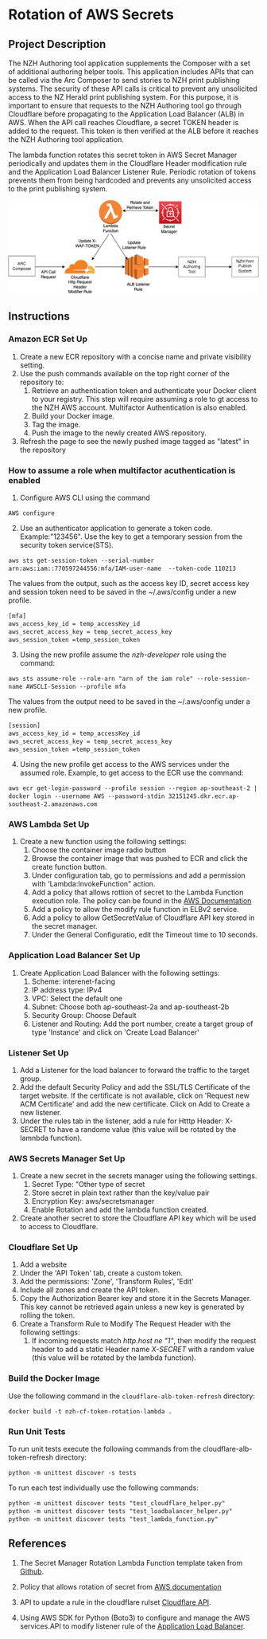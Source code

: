 # Rotation of AWS Secrets
## Project Description
The NZH Authoring tool application supplements the Composer with a set of additional authoring helper tools. This application includes APIs that can be called via the Arc Composer to send stories to NZH print publishing systems. The security of these API calls is critical to prevent any unsolicited access to the NZ Herald print publishing system. For this purpose, it is important to ensure that requests to the NZH Authoring tool go through Cloudflare before propagating to the Application Load Balancer (ALB) in AWS. When the API call reaches Cloudflare, a secret TOKEN header is added to the request. This token is then verified at the ALB before it reaches the NZH Authoring tool application.


The lambda function rotates this secret token in AWS Secret Manager periodically and updates them in the Cloudflare Header modification rule and the Application Load Balancer Listener Rule. Periodic rotation of tokens prevents them from being hardcoded and prevents any unsolicited access to the print publishing system.

![Proposed Solution](image/AWS-Solution.png)

## Instructions

### Amazon ECR Set Up
1. Create a new ECR repository with a concise name and private visibility setting.
2. Use the push commands available on the top right corner of the repository to:
    1. Retrieve an authentication token and authenticate your Docker client to your registry. This step will require assuming a role to gt access to the NZH AWS account. Multifactor Authentication is also enabled.
    2. Build your Docker image.
    3. Tag the image.
    4. Push the image to the newly created AWS repository.
3. Refresh the page to see the newly pushed image tagged as "latest" in the repository
### How to assume a role when multifactor acuthentication is enabled
1. Configure AWS CLI using the command 
```
AWS configure
```
2. Use an authenticator application to generate a token code. Example:"123456". Use the key to get a temporary session from the security token service(STS). 
```
aws sts get-session-token --serial-number arn:aws:iam::770597244556:mfa/IAM-user-name  --token-code 110213
```
The values from the output, such as the access key ID, secret access key and session token need to be saved in the ~/.aws/config under a new profile.
```
[mfa]
aws_access_key_id = temp_accessKey_id
aws_secret_access_key = temp_secret_access_key
aws_session_token =temp_session_token

```
3. Using the new profile assume the *nzh-developer* role using the command:
```
aws sts assume-role --role-arn "arn of the iam role" --role-session-name AWSCLI-Session --profile mfa
```
The values from the output need to be saved in the ~/.aws/config under a new profile.
```
[session]
aws_access_key_id = temp_accessKey_id
aws_secret_access_key = temp_secret_access_key
aws_session_token =temp_session_token
```
4. Using the new profile get access to the AWS services under the assumed role. Example, to get access to the ECR use the command:
```
aws ecr get-login-password --profile session --region ap-southeast-2 | docker login --username AWS --password-stdin 32151245.dkr.ecr.ap-southeast-2.amazonaws.com
```


### AWS Lambda Set Up
1. Create a new function using the following settings:
    1. Choose the container image radio button
    2. Browse the container image that was pushed to ECR and click the create function button.
    3. Under configuration tab, go to permissions and add a permission with 'Lambda:InvokeFunction" action.
    4. Add a policy that allows rottion of secret to the Lambda Function execution role. The policy can be found in the [AWS Documentation](https://docs.aws.amazon.com/secretsmanager/latest/userguide/rotating-secrets-required-permissions-function.html)
    5. Add a policy to allow the modify rule function in ELBv2 service.
    6. Add a policy to allow GetSecretValue of Cloudflare API key stored in the secret manager.
    7. Under the General Configuratio, edit the Timeout time to 10 seconds.

### Application Load Balancer Set Up
1. Create Application Load Balancer with the following settings:
    1. Scheme: interenet-facing
    2. IP address type: IPv4
    3. VPC: Select the default one
    4. Subnet: Choose both ap-southeast-2a and ap-southeast-2b
    5. Security Group: Choose Default
    6. Listener and Routing: Add the port number, create a target group of type 'Instance' and click on 'Create Load Balancer'

### Listener Set Up
1. Add a Listener for the load balancer to forward the traffic to the target group.
2. Add the default Security Policy and add the SSL/TLS Certificate of the target website. If the certificate is not available, click on 'Request new ACM Certificate' and add the new certificate. Click on Add to Create a new listener.
3. Under the rules tab in the listener, add a rule for Htttp Header: X-SECRET to have a randome value (this value will be rotated by the lamnbda function).


### AWS Secrets Manager Set Up
1. Create a new secret in the secrets manager using the following settings.
    1. Secret Type: "Other type of secret
    2. Store secret in plain text rather than the key/value pair
    3. Encryption Key: aws/secretsmanager
    4. Enable Rotation and add the lambda function created.
2. Create another secret to store the Cloudflare API key which will be used to access to Cloudflare.

### Cloudflare Set Up
1. Add a website 
2. Under the 'API Token' tab, create a custom token.
3. Add the permissions: 'Zone', 'Transform Rules', 'Edit'
4. Include all zones and create the API token.
5. Copy the Authorization Bearer key and store it in the Secrets Manager. This key cannot be retrieved again unless a new key is generated by rolling the token.
6. Create a Transform Rule to Modify The Request Header with the following settings: 
    1.  If incoming requests match *http.host ne "1"*, then modify the request header to add a static Header name *X-SECRET* with a random value (this value will be rotated by the lambda function).

### Build the Docker Image
Use the following command in the ```cloudflare-alb-token-refresh``` directory: 

  ```
  docker build -t nzh-cf-token-rotation-lambda . 
  ```

### Run Unit Tests
To run unit tests execute the following commands from the cloudflare-alb-token-refresh directory:

```
python -m unittest discover -s tests
```
To run each test individually use the following commands:

```
python -m unittest discover tests "test_cloudflare_helper.py"
python -m unittest discover tests "test_loadbalancer_helper.py"
python -m unittest discover tests "test_lambda_function.py"
```
## References

1. The Secret Manager Rotation Lambda Function template taken from [Github](https://github.com/aws-samples/aws-secrets-manager-rotation-lambdas/blob/master/SecretsManagerRotationTemplate/lambda_function.py).

2. Policy that allows rotation of secret from [AWS documentation](https://docs.aws.amazon.com/secretsmanager/latest/userguide/rotating-secrets-required-permissions-function.html)

3. API to update a rule in the cloudflare rulset [Cloudflare API](https://developers.cloudflare.com/ruleset-engine/rulesets-api/update-rule/).

4. Using AWS SDK for Python (Boto3) to configure and manage the AWS services.API to modify listener rule of the [Application Load Balancer](https://boto3.amazonaws.com/v1/documentation/api/latest/reference/services/elbv2.html#ElasticLoadBalancingv2.Client.modify_rule).
